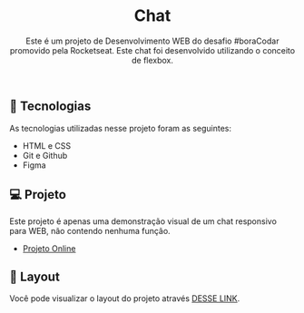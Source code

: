 <h1 align="center"> Chat</h1>

<p align="center"> Este é um projeto de Desenvolvimento WEB do desafio #boraCodar promovido pela Rocketseat. Este chat foi desenvolvido utilizando o conceito de flexbox.</p>

<br>

## 🚀 Tecnologias

As tecnologias utilizadas nesse projeto foram as seguintes:

- HTML e CSS
- Git e Github
- Figma

## 💻 Projeto

Este projeto é apenas uma demonstração visual de um chat responsivo para WEB, não contendo nenhuma função.

- [Projeto Online](https://aleelohn.github.io/chat-boracodar/)

## 🔖 Layout

Você pode visualizar o layout do projeto através [DESSE LINK](https://www.figma.com/community/file/1200070743637495660).
